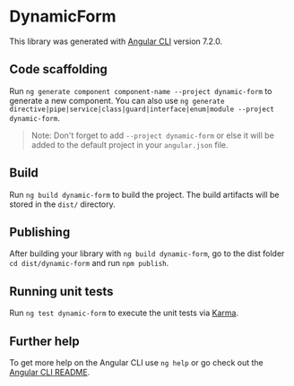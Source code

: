 # DynamicForm

This library was generated with [Angular CLI](https://github.com/angular/angular-cli) version 7.2.0.

## Code scaffolding

Run `ng generate component component-name --project dynamic-form` to generate a new component. You can also use `ng generate directive|pipe|service|class|guard|interface|enum|module --project dynamic-form`.
> Note: Don't forget to add `--project dynamic-form` or else it will be added to the default project in your `angular.json` file. 

## Build

Run `ng build dynamic-form` to build the project. The build artifacts will be stored in the `dist/` directory.

## Publishing

After building your library with `ng build dynamic-form`, go to the dist folder `cd dist/dynamic-form` and run `npm publish`.

## Running unit tests

Run `ng test dynamic-form` to execute the unit tests via [Karma](https://karma-runner.github.io).

## Further help

To get more help on the Angular CLI use `ng help` or go check out the [Angular CLI README](https://github.com/angular/angular-cli/blob/master/README.md).
